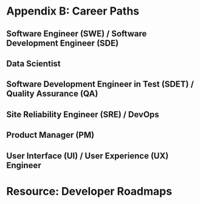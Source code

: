 # Appendix B: Career Paths


## Software Engineer (SWE) / Software Development Engineer (SDE)


## Data Scientist


## Software Development Engineer in Test (SDET) / Quality Assurance (QA)


## Site Reliability Engineer (SRE) / DevOps


## Product Manager (PM)


## User Interface (UI) / User Experience (UX) Engineer


# Resource: Developer Roadmaps
